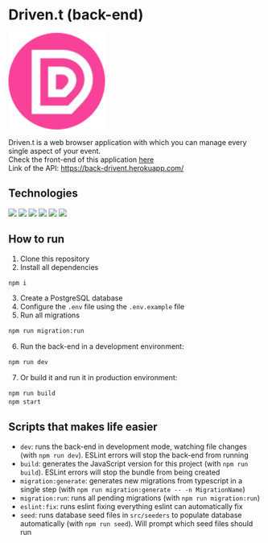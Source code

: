 # Driven.t (back-end)

<img src="https://github.com/gmtorres95/Drivent-front/blob/main/public/favicon.png" height="192px" />

Driven.t is a web browser application with which you can manage every single aspect of your event.  
Check the front-end of this application [here](https://github.com/gmtorres95/Drivent-front)  
Link of the API: https://back-drivent.herokuapp.com/  

## Technologies

<div styles="display: flex">
  <img src="https://img.shields.io/badge/Node.js-43853D?style=for-the-badge&logo=node.js&logoColor=white" />
  <img src="https://img.shields.io/badge/TypeScript-007ACC?style=for-the-badge&logo=typescript&logoColor=white" />
  <img src="https://img.shields.io/badge/TypeORM-E93524?style=for-the-badge&logo=typeorm&logoColor=3E3E3E" />
  <img src="https://img.shields.io/badge/PostgreSQL-316192?style=for-the-badge&logo=postgresql&logoColor=white" />
  <img src="https://img.shields.io/badge/Express.js-404D59?style=flat-square&logo=express&logoColor=white" height="28px" />
  <img src="https://img.shields.io/badge/Heroku-430098?style=for-the-badge&logo=heroku&logoColor=white" />
</div>

## How to run
1. Clone this repository
2. Install all dependencies

```bash
npm i
```

3. Create a PostgreSQL database  
4. Configure the `.env` file using the `.env.example` file
5. Run all migrations

```bash
npm run migration:run
```

6. Run the back-end in a development environment:

```bash
npm run dev
```

7. Or build it and run it in production environment:

```bash
npm run build
npm start
```

## Scripts that makes life easier
- `dev`: runs the back-end in development mode, watching file changes (with `npm run dev`). ESLint errors will stop the back-end from running
- `build`: generates the JavaScript version for this project (with `npm run build`). ESLint errors will stop the bundle from being created
- `migration:generate`: generates new migrations from typescript in a single step (with `npm run migration:generate -- -n MigrationName`)
- `migration:run`: runs all pending migrations (with `npm run migration:run`)
- `eslint:fix`: runs eslint fixing everything eslint can automatically fix
- `seed`: runs database seed files in `src/seeders` to populate database automatically (with `npm run seed`). Will prompt which seed files should run

